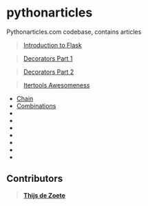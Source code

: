 pythonarticles
==============

Pythonarticles.com codebase, contains articles

> [Introduction to Flask](https://github.com/bcambel/pythonarticles/blob/master/articles/introduction_to_flask.md)

> [Decorators Part 1](https://github.com/bcambel/pythonarticles/blob/master/articles/decorators_part1.md)

> [Decorators Part 2](https://github.com/bcambel/pythonarticles/blob/master/articles/decorators_part2.md)

> [Itertools Awesomeness](https://github.com/bcambel/pythonarticles/blob/master/articles/itertools.md)
* [Chain](https://github.com/bcambel/pythonarticles/blob/master/articles/itertools.md#chain )
* [Combinations](https://github.com/bcambel/pythonarticles/blob/master/articles/itertools.md#combinations)
* [](https://github.com/bcambel/pythonarticles/blob/master/articles/itertools.md#compress)
* [](https://github.com/bcambel/pythonarticles/blob/master/articles/itertools.md#groupby)
* [](https://github.com/bcambel/pythonarticles/blob/master/articles/itertools.md#ifilter)
* []()
* []()
* []()
* []()

Contributors
---------------

> **[Thijs de Zoete](https://github.com/thijsdezoete)**
